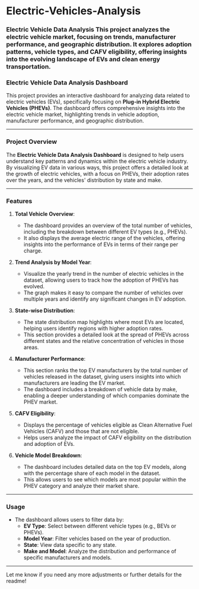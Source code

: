 # Electric-Vehicles-Analysis
### **Electric Vehicle Data Analysis**  This project analyzes the electric vehicle market, focusing on trends, manufacturer performance, and geographic distribution. It explores adoption patterns, vehicle types, and CAFV eligibility, offering insights into the evolving landscape of EVs and clean energy transportation.
### **Electric Vehicle Data Analysis Dashboard**

This project provides an interactive dashboard for analyzing data related to electric vehicles (EVs), specifically focusing on **Plug-in Hybrid Electric Vehicles (PHEVs)**. The dashboard offers comprehensive insights into the electric vehicle market, highlighting trends in vehicle adoption, manufacturer performance, and geographic distribution.

---

### **Project Overview**

The **Electric Vehicle Data Analysis Dashboard** is designed to help users understand key patterns and dynamics within the electric vehicle industry. By visualizing EV data in various ways, this project offers a detailed look at the growth of electric vehicles, with a focus on PHEVs, their adoption rates over the years, and the vehicles' distribution by state and make.

---

### **Features**

1. **Total Vehicle Overview**:
   - The dashboard provides an overview of the total number of vehicles, including the breakdown between different EV types (e.g., PHEVs).
   - It also displays the average electric range of the vehicles, offering insights into the performance of EVs in terms of their range per charge.

2. **Trend Analysis by Model Year**:
   - Visualize the yearly trend in the number of electric vehicles in the dataset, allowing users to track how the adoption of PHEVs has evolved.
   - The graph makes it easy to compare the number of vehicles over multiple years and identify any significant changes in EV adoption.

3. **State-wise Distribution**:
   - The state distribution map highlights where most EVs are located, helping users identify regions with higher adoption rates.
   - This section provides a detailed look at the spread of PHEVs across different states and the relative concentration of vehicles in those areas.

4. **Manufacturer Performance**:
   - This section ranks the top EV manufacturers by the total number of vehicles released in the dataset, giving users insights into which manufacturers are leading the EV market.
   - The dashboard includes a breakdown of vehicle data by make, enabling a deeper understanding of which companies dominate the PHEV market.

5. **CAFV Eligibility**:
   - Displays the percentage of vehicles eligible as Clean Alternative Fuel Vehicles (CAFV) and those that are not eligible.
   - Helps users analyze the impact of CAFV eligibility on the distribution and adoption of EVs.

6. **Vehicle Model Breakdown**:
   - The dashboard includes detailed data on the top EV models, along with the percentage share of each model in the dataset.
   - This allows users to see which models are most popular within the PHEV category and analyze their market share.

---

### **Usage**

- The dashboard allows users to filter data by:
  - **EV Type**: Select between different vehicle types (e.g., BEVs or PHEVs).
  - **Model Year**: Filter vehicles based on the year of production.
  - **State**: View data specific to any state.
  - **Make and Model**: Analyze the distribution and performance of specific manufacturers and models.

---

Let me know if you need any more adjustments or further details for the readme!
